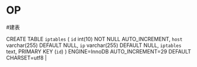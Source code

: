 # OP
#建表

CREATE TABLE `iptables` (
  `id` int(10) NOT NULL AUTO_INCREMENT,
  `host` varchar(255) DEFAULT NULL,
  `ip` varchar(255) DEFAULT NULL,
  `iptables` text,
  PRIMARY KEY (`id`)
) ENGINE=InnoDB AUTO_INCREMENT=29 DEFAULT CHARSET=utf8 | 
